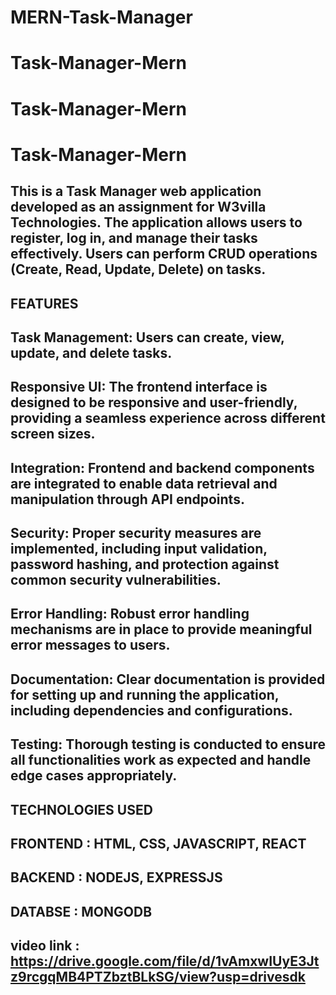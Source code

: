 ﻿# MERN-Task-Manager
# Task-Manager-Mern
# Task-Manager-Mern
# Task-Manager-Mern

## This is a Task Manager web application developed as an assignment for W3villa Technologies. The application allows users to register, log in, and manage their tasks effectively. Users can perform CRUD operations (Create, Read, Update, Delete) on tasks.


## FEATURES

## Task Management: Users can create, view, update, and delete tasks.

## Responsive UI: The frontend interface is designed to be responsive and user-friendly, providing a seamless experience across different screen sizes.

## Integration: Frontend and backend components are integrated to enable data retrieval and manipulation through API endpoints.

## Security: Proper security measures are implemented, including input validation, password hashing, and protection against common security vulnerabilities.

## Error Handling: Robust error handling mechanisms are in place to provide meaningful error messages to users.

## Documentation: Clear documentation is provided for setting up and running the application, including dependencies and configurations.

## Testing: Thorough testing is conducted to ensure all functionalities work as expected and handle edge cases appropriately.


## TECHNOLOGIES USED
## FRONTEND : HTML, CSS, JAVASCRIPT, REACT
## BACKEND : NODEJS, EXPRESSJS
## DATABSE : MONGODB

## video link : https://drive.google.com/file/d/1vAmxwIUyE3Jtz9rcgqMB4PTZbztBLkSG/view?usp=drivesdk



